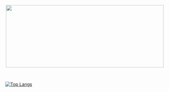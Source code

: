<p align="center">
  <img src="https://miro.medium.com/max/1000/1*E8IgOSkMTpBRs0w0-Zsx2g.gif" width="500" height="200">
</p>
</br>

[![Top Langs](https://github-readme-stats.vercel.app/api/top-langs/?username=JhonArroyo&layout=compact&langs_count=10v&hide=papyrus,html,css)](https://github.com/anuraghazra/github-readme-stats)
